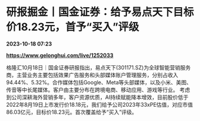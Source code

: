 # 研报掘金丨国金证券：给予易点天下目标价18.23元，首予“买入”评级

**2023-10-18 07:23**

**https://www.gelonghui.com/live/1252033**

格隆汇10月18日｜国金证券研报指出，易点天下(301171.SZ)为全球智能营销服务商，主营业务主要包括效果广告服务和头部媒体账户管理服务，分别占收入94.44%、5.32%。合作媒体包括Google、Meta等头部媒体，以及小米、美图、传音等中长尾媒体。客户由主要分布在跨境电商、移动应用、游戏等行业。 考虑到公司深耕海外营销多年，客户资源优质，AI持续赋能降本增效，目前股价低于2022年8月19日上市发行价18.18元，我们给予公司2023年33xPE估值，对应市值86.03亿元，目标价18.23元。首次覆盖给予“买入”评级。